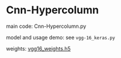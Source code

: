 # Cnn-Hypercolumn


main code: Cnn-Hypercolumn.py

model and usage demo: see `vgg-16_keras.py`

weights: [vgg16_weights.h5](https://drive.google.com/file/d/0Bz7KyqmuGsilT0J5dmRCM0ROVHc/view?usp=sharing)
